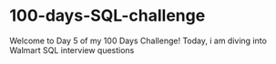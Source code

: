 # 100-days-SQL-challenge
Welcome to Day 5 of my 100 Days Challenge! Today, i am diving into Walmart SQL interview questions
